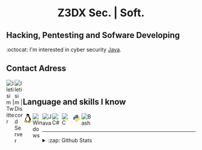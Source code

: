 <h1 align="center">Z3DX Sec. | Soft.</h1>

## Hacking, Pentesting and Sofware Developing
:octocat: I'm interested in cyber security [Java].</br>


## Contact Adress

[<img align="left" alt="iletisim | Twitter" width="22px" src="https://cdn.jsdelivr.net/npm/simple-icons@v3/icons/twitter.svg" />][Twitter]
[<img align="left" alt="iletisim | Discord Server" width="22px" src="https://cdn.jsdelivr.net/npm/simple-icons@v3/icons/discord.svg" />][Discord]
<br />

## Language and skills I know

<img align="left" alt="Linux" width="26px" src="https://raw.githubusercontent.com/github/explore/80688e429a7d4ef2fca1e82350fe8e3517d3494d/topics/linux/linux.png" />
<img align="left" alt="Windows" width="26px" src="https://upload.wikimedia.org/wikipedia/commons/thumb/5/5f/Windows_logo_-_2012.svg/1024px-Windows_logo_-_2012.svg.png" />
<img align="left" alt="Java" width="26px" src="https://pngimg.com/uploads/php/php_PNG7.png" />
<img align="left" alt="C#" width="26px" src="https://upload.wikimedia.org/wikipedia/commons/thumb/6/61/HTML5_logo_and_wordmark.svg/1200px-HTML5_logo_and_wordmark.svg.png" />
<img align="left" alt="C" width="26px" src="https://cdn.iconscout.com/icon/free/png-512/c-programming-569564.png" />
<img align="left" alt="Python" width="26px" src="https://raw.githubusercontent.com/github/explore/80688e429a7d4ef2fca1e82350fe8e3517d3494d/topics/python/python.png" />
<img align="left" alt="Bash" width="26px" src="https://www.vectorlogo.zone/logos/gnu_bash/gnu_bash-icon.svg" />


<br />
<br />

---

</details>

<details>
  <summary>:zap: Github Stats</summary>

  <img align="left" alt="R4zly Github Stats" src="https://github-readme-stats.codestackr.vercel.app/api?username=Z3DX-SOFT&show_icons=true&hide_border=tru" />

</details>

[Twitter]: https://twitter.com/R4zlySecurity
[Discord]: https://discord.com/invite/elithatz/
[Java]: https://elithatz.com/

